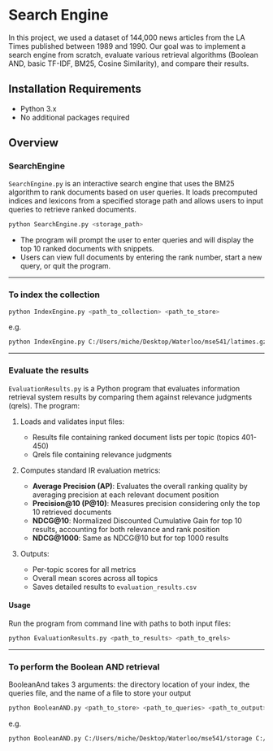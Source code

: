 # Search Engine

In this project, we used a dataset of 144,000 news articles from the LA Times published between 1989 and 1990. Our goal was to implement a search engine from scratch, evaluate various retrieval algorithms (Boolean AND, basic TF-IDF, BM25, Cosine Similarity), and compare their results.

## Installation Requirements
- Python 3.x
- No additional packages required

## Overview

### SearchEngine
`SearchEngine.py` is an interactive search engine that uses the BM25 algorithm to rank documents based on user queries. It loads precomputed indices and lexicons from a specified storage path and allows users to input queries to retrieve ranked documents.

```bash
python SearchEngine.py <storage_path>
```

- The program will prompt the user to enter queries and will display the top 10 ranked documents with snippets.
- Users can view full documents by entering the rank number, start a new query, or quit the program.

---

### To index the collection
```bash
python IndexEngine.py <path_to_collection> <path_to_store>
```

e.g.

```bash
python IndexEngine.py C:/Users/miche/Desktop/Waterloo/mse541/latimes.gz C:/Users/miche/Desktop/Waterloo/mse541/storage
```

---
### Evaluate the results
`EvaluationResults.py` is a Python program that evaluates information retrieval system results by comparing them against relevance judgments (qrels). The program:

1. Loads and validates input files:
   - Results file containing ranked document lists per topic (topics 401-450)
   - Qrels file containing relevance judgments
   
2. Computes standard IR evaluation metrics:
   - **Average Precision (AP)**: Evaluates the overall ranking quality by averaging precision at each relevant document position
   - **Precision@10 (P@10)**: Measures precision considering only the top 10 retrieved documents
   - **NDCG@10**: Normalized Discounted Cumulative Gain for top 10 results, accounting for both relevance and rank position
   - **NDCG@1000**: Same as NDCG@10 but for top 1000 results

3. Outputs:
   - Per-topic scores for all metrics
   - Overall mean scores across all topics
   - Saves detailed results to `evaluation_results.csv`

#### Usage
Run the program from command line with paths to both input files:

```bash
python EvaluationResults.py <path_to_results> <path_to_qrels>
```
---
### To perform the Boolean AND retrieval
BooleanAnd takes 3 arguments: the directory location of your index, the queries file, and the name of a file to store your output

```bash
python BooleanAND.py <path_to_store> <path_to_queries> <path_to_output>
```

e.g.

```bash
python BooleanAND.py C:/Users/miche/Desktop/Waterloo/mse541/storage C:/Users/miche/Desktop/Waterloo/mse541/queries.txt C:/Users/miche/Desktop/Waterloo/mse541/output.txt
```




